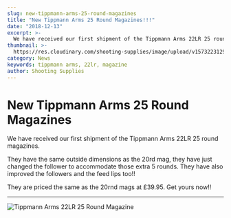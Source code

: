 ```yaml
---
slug: new-tippmann-arms-25-round-magazines
title: "New Tippmann Arms 25 Round Magazines!!!"
date: "2018-12-13"
excerpt: >-
  We have received our first shipment of the Tippmann Arms 22LR 25 round magazines.
thumbnail: >-
  https://res.cloudinary.com/shooting-supplies/image/upload/v1573223129/tippmann/Tippmann-Arms-M4-22LR-25RND-Magazine.jpg
category: News
keywords: tippmann arms, 22lr, magazine
author: Shooting Supplies
---
```


# **New Tippmann Arms 25 Round Magazines**

We have received our first shipment of the Tippmann Arms 22LR 25 round magazines.

They have the same outside dimensions as the 20rd mag, they have just changed the follower to accommodate those extra 5 rounds. They have also improved the followers and the feed lips too!!

They are priced the same as the 20rnd mags at £39.95. Get yours now!!

****

![Tippmann Arms 22LR 25 Round Magazine](https://res.cloudinary.com/shooting-supplies/image/upload/v1573223129/tippmann/Tippmann-Arms-M4-22LR-25RND-Magazine.jpg)
